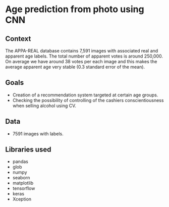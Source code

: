 # Age prediction from photo using CNN


## Context

The APPA-REAL database contains 7,591 images with associated real and apparent age labels. The total number of apparent votes is around 250,000. On average we have around 38 votes per each image and this makes the average apparent age very stable (0.3 standard error of the mean).

## Goals

* Creation of a recommendation system targeted at certain age groups.
* Checking the possibility of controlling of the cashiers conscientiousness when selling alcohol using CV.


## Data

* 7591 images with labels.


## Libraries used

- pandas
- glob
- numpy
- seaborn
- matplotlib
- tensorflow
- keras
- Xception
